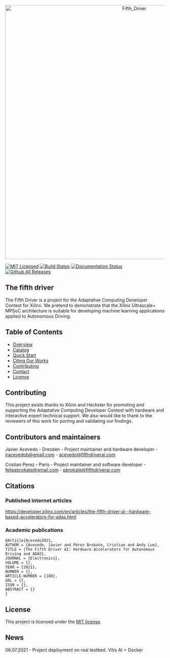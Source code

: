 <p align="center">
<img alt="Fifth_Driver" src="https://github.com/jracevedob/Thefifthdriver/blob/main/Logo/Fifthdriver.png" width="800">
</p>


[![MIT Licensed](https://img.shields.io/apm/l/vim-mode)](https://gitlab.com/jracevedob/thefifthdriver/-/blob/master/LICENSE)
[![Build Status](https://github.com//jracevedob/Thefifthdriver/actions/workflows/build.yml/badge.svg)](https://github.com//jracevedob/Thefifthdriver/actions)
[![Documentation Status](https://readthedocs.org/projects/graphriccicurvature/badge/?version=latest)](https://github.com/jracevedob/Thefifthdriver/wiki)
[![Github All Releases](https://img.shields.io/github/downloads/jracevedob/Thefifthdriver/total.svg)]()

## The fifth driver

The Fifth Driver is a project for the Adaptative Computing Developer Contest for Xilinx. We pretend to demonstrate that the Xilinx Ultrascale+ MPSoC architecture is suitable for developing machine learning applications applied to Autonomous Driving.

## Table of Contents

*   [Overview](#overview)
*   [Catalog](#catalog)
*   [Quick Start](#quick-start)
*   [Citing Our Works](#citing-our-works)
*   [Contributing](#contributing)
*   [Contact](#contact)
*   [License](#license)


## Contributing

This project exists thanks to Xilinx and Hackster for promoting and supporting  the Adaptative Computing Developer Contest with hardware and interactive expert technical support.
We also would like to thank to the reviewers of this work for porting and validating our findings. 

## Contributors and maintainers

Javier Acevedo - Dresden - Project maintainer and hardware developer - jracevedob@gmail.com - acevedo@fifthdriverai.com

Cristian Perez - Paris   - Project maintainer and software developer - felipebrokate@gmail.com - pbrokate@fifthdriverai.com

## Citations

### Published internet articles

https://developer.xilinx.com/en/articles/the-fifth-driver-ai--hardware-based-accelerators-for-adas.html

### Academic publications

```
@Article{Acevedo2021,
AUTHOR = {Acevedo, Javier and Pérez Brokate, Cristian and Andy Luo},
TITLE = {The Fifth Driver AI: Hardware Accelerators for Autonomous Driving and ADAS},
JOURNAL = {Electronics},
VOLUME = {},
YEAR = {2021},
NUMBER = {},
ARTICLE-NUMBER = {180},
URL = {},
ISSN = {},
ABSTRACT = {}
}
```

## License

This project is licensed under the [MIT license](./LICENSE).

## News

06.07.2021 - Project deployment on real testbed. Vitis AI + Docker
